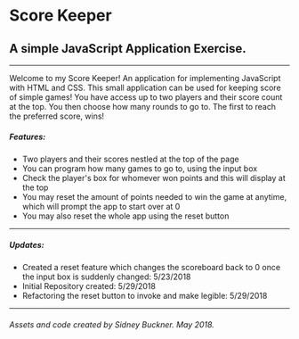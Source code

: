 # Score Keeper
## A simple JavaScript Application Exercise.

---

Welcome to my Score Keeper! An application for implementing JavaScript with HTML and CSS.
This small application can be used for keeping score of simple games! You have access up to two players
and their score count at the top. You then choose how many rounds to go to. The first to reach the
preferred score, wins!

##### Features:

+ Two players and their scores nestled at the top of the page
+ You can program how many games to go to, using the input box
+ Check the player's box for whomever won points and this will display at the top
+ You may reset the amount of points needed to win the game at anytime, which will prompt the app to start over at 0 
+ You may also reset the whole app using the reset button

---

##### Updates:
+ Created a reset feature which changes the scoreboard back to 0 once the input box is suddenly changed: 5/23/2018
+ Initial Repository created: 5/29/2018
+ Refactoring the reset button to invoke and make legible: 5/29/2018

---
###### Assets and code created by Sidney Buckner. May 2018.
